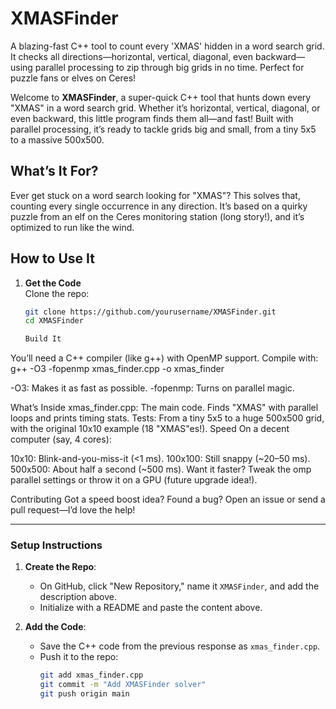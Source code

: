# XMASFinder
A blazing-fast C++ tool to count every 'XMAS' hidden in a word search grid. It checks all directions—horizontal, vertical, diagonal, even backward—using parallel processing to zip through big grids in no time. Perfect for puzzle fans or elves on Ceres!

Welcome to **XMASFinder**, a super-quick C++ tool that hunts down every "XMAS" in a word search grid. Whether it’s horizontal, vertical, diagonal, or even backward, this little program finds them all—and fast! Built with parallel processing, it’s ready to tackle grids big and small, from a tiny 5x5 to a massive 500x500.

## What’s It For?
Ever get stuck on a word search looking for "XMAS"? This solves that, counting every single occurrence in any direction. It’s based on a quirky puzzle from an elf on the Ceres monitoring station (long story!), and it’s optimized to run like the wind.

## How to Use It
1. **Get the Code**  
   Clone the repo:  
   ```bash
   git clone https://github.com/yourusername/XMASFinder.git
   cd XMASFinder

   Build It
You’ll need a C++ compiler (like g++) with OpenMP support. Compile with:
g++ -O3 -fopenmp xmas_finder.cpp -o xmas_finder

-O3: Makes it as fast as possible.
-fopenmp: Turns on parallel magic.

What’s Inside
xmas_finder.cpp: The main code. Finds "XMAS" with parallel loops and prints timing stats.
Tests: From a tiny 5x5 to a huge 500x500 grid, with the original 10x10 example (18 "XMAS"es!).
Speed
On a decent computer (say, 4 cores):

10x10: Blink-and-you-miss-it (<1 ms).
100x100: Still snappy (~20–50 ms).
500x500: About half a second (~500 ms).
Want it faster? Tweak the omp parallel settings or throw it on a GPU (future upgrade idea!).

Contributing
Got a speed boost idea? Found a bug? Open an issue or send a pull request—I’d love the help!

---

### Setup Instructions
1. **Create the Repo**:
   - On GitHub, click "New Repository," name it `XMASFinder`, and add the description above.
   - Initialize with a README and paste the content above.

2. **Add the Code**:
   - Save the C++ code from the previous response as `xmas_finder.cpp`.
   - Push it to the repo:  
     ```bash
     git add xmas_finder.cpp
     git commit -m "Add XMASFinder solver"
     git push origin main
